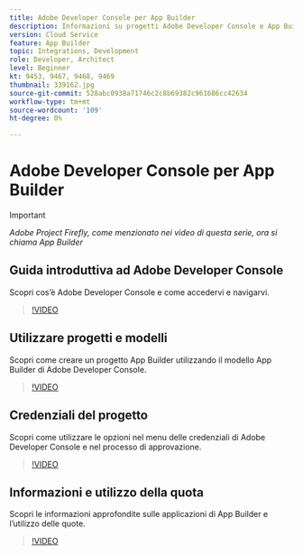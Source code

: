 ```yaml
---
title: Adobe Developer Console per App Builder
description: Informazioni su progetti Adobe Developer Console e App Builder.
version: Cloud Service
feature: App Builder
topic: Integrations, Development
role: Developer, Architect
level: Beginner
kt: 9453, 9467, 9468, 9469
thumbnail: 339162.jpg
source-git-commit: 528abc0938a71746c2c8b69382c961686cc42634
workflow-type: tm+mt
source-wordcount: '109'
ht-degree: 0%

---
```



# Adobe Developer Console per App Builder

>[!IMPORTANT]
>
> _Adobe Project Firefly, come menzionato nei video di questa serie, ora si chiama App Builder_

## Guida introduttiva ad Adobe Developer Console

Scopri cos’è Adobe Developer Console e come accedervi e navigarvi.

>[!VIDEO](https://video.tv.adobe.com/v/339162/?quality=12&learn=on)

## Utilizzare progetti e modelli

Scopri come creare un progetto App Builder utilizzando il modello App Builder di Adobe Developer Console.

>[!VIDEO](https://video.tv.adobe.com/v/339163/?quality=12&learn=on)

## Credenziali del progetto

Scopri come utilizzare le opzioni nel menu delle credenziali di Adobe Developer Console e nel processo di approvazione.

>[!VIDEO](https://video.tv.adobe.com/v/339164/?quality=12&learn=on)

## Informazioni e utilizzo della quota

Scopri le informazioni approfondite sulle applicazioni di App Builder e l’utilizzo delle quote.

>[!VIDEO](https://video.tv.adobe.com/v/339165/?quality=12&learn=on)
